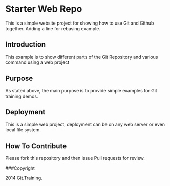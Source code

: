 # Starter Web Repo

This is a simple website project for showing how to use Git and Github together. Adding a line for rebasing example.

## Introduction
This example is to show different parts of the Git Repository and various command using a web project

## Purpose

As stated above, the main purpose is to provide simple examples for Git training demos.

## Deployment

This is a simple web project, deployment can be on any web server or even local file system.

## How To Contribute

Please fork this repository and then issue Pull requests for review. 

###Copyright

2014 Git.Training.